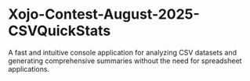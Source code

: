 # Xojo-Contest-August-2025-CSVQuickStats
A fast and intuitive console application for analyzing CSV datasets and generating comprehensive summaries without the need for spreadsheet applications.
